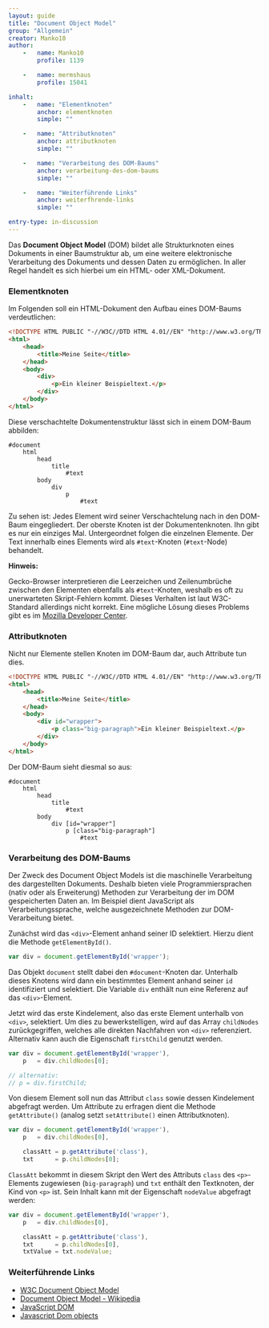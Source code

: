 ```yaml
---
layout: guide
title: "Document Object Model"
group: "Allgemein"
creator: Manko10
author:
    -   name: Manko10
        profile: 1139

    -   name: mermshaus
        profile: 15041

inhalt:
    -   name: "Elementknoten"
        anchor: elementknoten
        simple: ""

    -   name: "Attributknoten"
        anchor: attributknoten
        simple: ""

    -   name: "Verarbeitung des DOM-Baums"
        anchor: verarbeitung-des-dom-baums
        simple: ""

    -   name: "Weiterführende Links"
        anchor: weiterfhrende-links
        simple: ""

entry-type: in-discussion
---
```


Das **Document Object Model** (DOM) bildet alle Strukturknoten eines Dokuments
in einer Baumstruktur ab, um eine weitere elektronische Verarbeitung des
Dokuments und dessen Daten zu ermöglichen. In aller Regel handelt es sich
hierbei um ein HTML- oder XML-Dokument.



### Elementknoten

Im Folgenden soll ein HTML-Dokument den Aufbau eines DOM-Baums verdeutlichen:

~~~ html
<!DOCTYPE HTML PUBLIC "-//W3C//DTD HTML 4.01//EN" "http://www.w3.org/TR/html4/strict.dtd">
<html>
    <head>
        <title>Meine Seite</title>
    </head>
    <body>
        <div>
            <p>Ein kleiner Beispieltext.</p>
        </div>
    </body>
</html>
~~~

Diese verschachtelte Dokumentenstruktur lässt sich in einem DOM-Baum abbilden:

~~~
#document
    html
        head
            title
                #text
        body
            div
                p
                    #text
~~~

Zu sehen ist: Jedes Element wird seiner Verschachtelung nach in den DOM-Baum
eingegliedert. Der oberste Knoten ist der Dokumentenknoten. Ihn gibt es nur ein
einziges Mal. Untergeordnet folgen die einzelnen Elemente. Der Text innerhalb
eines Elements wird als `#text`-Knoten (`#text`-Node) behandelt.

<div class="alert alert-info">

<strong>Hinweis:</strong>

Gecko-Browser interpretieren die Leerzeichen und Zeilenumbrüche zwischen den
Elementen ebenfalls als <code>#text</code>-Knoten, weshalb es oft zu
unerwarteten Skript-Fehlern kommt. Dieses Verhalten ist laut W3C-Standard
allerdings nicht korrekt. Eine mögliche Lösung dieses Problems gibt es im <a
href="http://developer.mozilla.org/en/whitespace_in_the_DOM">Mozilla Developer
Center</a>.

</div>



### Attributknoten

Nicht nur Elemente stellen Knoten im DOM-Baum dar, auch Attribute tun dies.

~~~ html
<!DOCTYPE HTML PUBLIC "-//W3C//DTD HTML 4.01//EN" "http://www.w3.org/TR/html4/strict.dtd">
<html>
    <head>
        <title>Meine Seite</title>
    </head>
    <body>
        <div id="wrapper">
            <p class="big-paragraph">Ein kleiner Beispieltext.</p>
        </div>
    </body>
</html>
~~~

Der DOM-Baum sieht diesmal so aus:

~~~
#document
    html
        head
            title
                #text
        body
            div [id="wrapper"]
                p [class="big-paragraph"]
                    #text
~~~



### Verarbeitung des DOM-Baums

Der Zweck des Document Object Models ist die maschinelle Verarbeitung des
dargestellten Dokuments. Deshalb bieten viele Programmiersprachen (nativ oder
als Erweiterung) Methoden zur Verarbeitung der im DOM gespeicherten Daten an.
Im Beispiel dient JavaScript als Verarbeitungssprache, welche ausgezeichnete
Methoden zur DOM-Verarbeitung bietet.

Zunächst wird das `<div>`-Element anhand seiner ID selektiert. Hierzu dient die
Methode `getElementById()`.

~~~ js
var div = document.getElementById('wrapper');
~~~

Das Objekt `document` stellt dabei den `#document`-Knoten dar. Unterhalb dieses
Knotens wird dann ein bestimmtes Element anhand seiner `id` identifiziert und
selektiert. Die Variable `div` enthält nun eine Referenz auf das
`<div>`-Element.

Jetzt wird das erste Kindelement, also das erste Element unterhalb von `<div>`,
selektiert. Um dies zu bewerkstelligen, wird auf das Array `childNodes`
zurückgegriffen, welches alle direkten Nachfahren von `<div>` referenziert.
Alternativ kann auch die Eigenschaft `firstChild` genutzt werden.

~~~ js
var div = document.getElementById('wrapper'),
    p   = div.childNodes[0];

// alternativ:
// p = div.firstChild;
~~~

Von diesem Element soll nun das Attribut `class` sowie dessen Kindelement
abgefragt werden. Um Attribute zu erfragen dient die Methode `getAttribute()`
(analog setzt `setAttribute()` einen Attributknoten).

~~~ js
var div = document.getElementById('wrapper'),
    p   = div.childNodes[0],

    classAtt = p.getAttribute('class'),
    txt      = p.childNodes[0];
~~~

`ClassAtt` bekommt in diesem Skript den Wert des Attributs `class` des
`<p>`-Elements zugewiesen (`big-paragraph`) und `txt` enthält den Textknoten,
der Kind von `<p>` ist. Sein Inhalt kann mit der Eigenschaft `nodeValue`
abgefragt werden:

~~~ js
var div = document.getElementById('wrapper'),
    p   = div.childNodes[0],

    classAtt = p.getAttribute('class'),
    txt      = p.childNodes[0],
    txtValue = txt.nodeValue;
~~~



### Weiterführende Links

* [W3C Document Object Model](http://www.w3.org/DOM/)
* [Document Object Model - Wikipedia](http://de.wikipedia.org/wiki/Document_Object_Model)
* [JavaScript DOM](http://krook.org/jsdom/)
* [Javascript Dom objects](http://www.w3schools.com/js/js_obj_htmldom.asp)

